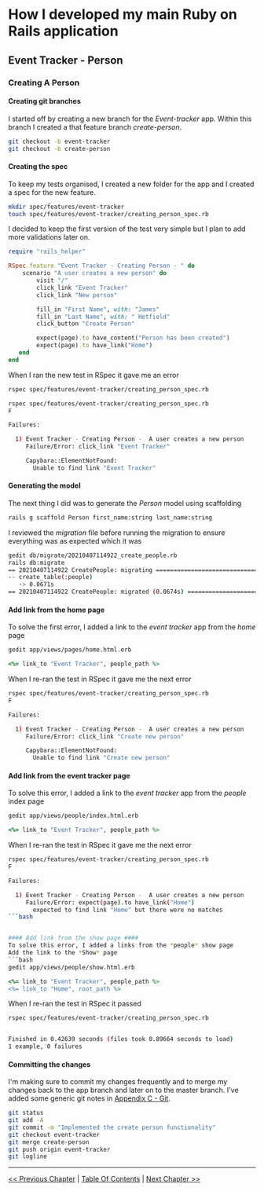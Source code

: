 # How I developed my main Ruby on Rails application #


## Event Tracker - Person ##


### Creating A Person ###


#### Creating git branches ####
I started off by creating a new branch for the *Event-tracker* app. Within this branch I created a that feature branch *create-person*. 
```bash
git checkout -b event-tracker
git checkout -b create-person
```

#### Creating the spec ####
To keep my tests organised, I created a new folder for the app and I created a spec for the new feature.
```bash
mkdir spec/features/event-tracker
touch spec/features/event-tracker/creating_person_spec.rb
```

I decided to keep the first version of the test very simple but I plan to add more validations later on.
```ruby
require "rails_helper"

RSpec.feature "Event Tracker - Creating Person - " do
    scenario "A user creates a new person" do
        visit "/"
        click_link "Event Tracker"
        click_link "New person"

        fill_in "First Name", with: "James"
        fill_in "Last Name", with: " Hetfield"
        click_button "Create Person"

        expect(page).to have_content("Person has been created")
        expect(page).to have_link("Home")
   end
end
```

When I ran the new test in RSpec it gave me an error
```bash
rspec spec/features/event-tracker/creating_person_spec.rb

rspec spec/features/event-tracker/creating_person_spec.rb
F

Failures:

  1) Event Tracker - Creating Person -  A user creates a new person
     Failure/Error: click_link "Event Tracker"

     Capybara::ElementNotFound:
       Unable to find link "Event Tracker"
```

#### Generating the model ####
The next thing I did was to generate the *Person* model using scaffolding
```bash
rails g scaffold Person first_name:string last_name:string
```

I reviewed the *migration* file before running the migration to ensure everything was as expected which it was
```bash
gedit db/migrate/20210407114922_create_people.rb
rails db:migrate
== 20210407114922 CreatePeople: migrating =====================================
-- create_table(:people)
   -> 0.0671s
== 20210407114922 CreatePeople: migrated (0.0674s) ============================
```

#### Add link from the home page ####
To solve the first error, I added a link to the *event tracker* app from the *home* page
```bash
gedit app/views/pages/home.html.erb
```

```ruby
<%= link_to "Event Tracker", people_path %>
```

When I re-ran the test in RSpec it gave me the next error
```bash
rspec spec/features/event-tracker/creating_person_spec.rb
F

Failures:

  1) Event Tracker - Creating Person -  A user creates a new person
     Failure/Error: click_link "Create new person"

     Capybara::ElementNotFound:
       Unable to find link "Create new person"
```

#### Add link from the event tracker page ####
To solve this error, I added a link to the *event tracker* app from the *people* index page
```bash
gedit app/views/people/index.html.erb
```

```ruby
<%= link_to "Event Tracker", people_path %>
```

When I re-ran the test in RSpec it gave me the next error
```bash
rspec spec/features/event-tracker/creating_person_spec.rb
F

Failures:

  1) Event Tracker - Creating Person -  A user creates a new person
     Failure/Error: expect(page).to have_link("Home")
       expected to find link "Home" but there were no matches
```bash


#### Add link from the show page ####
To solve this error, I added a links from the *people* show page
Add the link to the *Show* page
```bash
gedit app/views/people/show.html.erb
```

```ruby
<%= link_to "Event Tracker", people_path %>
<%= link_to "Home", root_path %>
```

When I re-ran the test in RSpec it passed
```bash
rspec spec/features/event-tracker/creating_person_spec.rb


Finished in 0.42639 seconds (files took 0.89664 seconds to load)
1 example, 0 failures
```

#### Committing the changes ####
I'm making sure to commit my changes frequently and to merge my changes back to the app branch and later on to the master branch.
I've added some generic git notes in [Appendix C - Git](../appendix/appendix_c_git_tot.md).

```bash
git status
git add -A 
git commit -m "Implemented the create person functionality"
git checkout event-tracker
git merge create-person
git push origin event-tracker
git logline
```


----------
[<< Previous Chapter](../section_3_event_tracker_person/3_0_event_tracker_person_toc.md) | [Table Of Contents](../developing_the_bergstromdomain_rails_application.md) | [Next Chapter >>](../section_3_event_tracker_person/3_2_creating_people_seeds_file.md)
